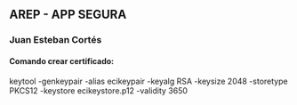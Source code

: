 ## AREP - APP SEGURA
### Juan Esteban Cortés

#### Comando crear certificado:

keytool -genkeypair -alias ecikeypair -keyalg RSA -keysize 2048 -storetype PKCS12 -keystore ecikeystore.p12 -validity 3650
